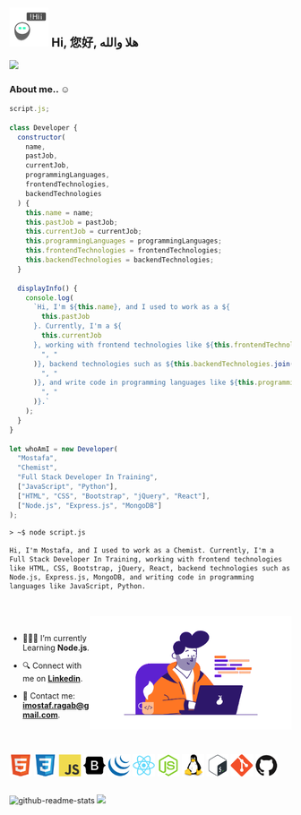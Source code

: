 ## <img alt="welcome" src="./assets/hi-by-robot.gif" width="70px"/> Hi, 您好, هلا والله

[![](https://visitcount.itsvg.in/api?id=IMostafaR&icon=0&color=0)](https://visitcount.itsvg.in)

### About me.. ☺️

```javascript
script.js;

class Developer {
  constructor(
    name,
    pastJob,
    currentJob,
    programmingLanguages,
    frontendTechnologies,
    backendTechnologies
  ) {
    this.name = name;
    this.pastJob = pastJob;
    this.currentJob = currentJob;
    this.programmingLanguages = programmingLanguages;
    this.frontendTechnologies = frontendTechnologies;
    this.backendTechnologies = backendTechnologies;
  }

  displayInfo() {
    console.log(
      `Hi, I'm ${this.name}, and I used to work as a ${
        this.pastJob
      }. Currently, I'm a ${
        this.currentJob
      }, working with frontend technologies like ${this.frontendTechnologies.join(
        ", "
      )}, backend technologies such as ${this.backendTechnologies.join(
        ", "
      )}, and write code in programming languages like ${this.programmingLanguages.join(
        ", "
      )}.`
    );
  }
}

let whoAmI = new Developer(
  "Mostafa",
  "Chemist",
  "Full Stack Developer In Training",
  ["JavaScript", "Python"],
  ["HTML", "CSS", "Bootstrap", "jQuery", "React"],
  ["Node.js", "Express.js", "MongoDB"]
);
```

```
> ~$ node script.js

Hi, I'm Mostafa, and I used to work as a Chemist. Currently, I'm a Full Stack Developer In Training, working with frontend technologies like HTML, CSS, Bootstrap, jQuery, React, backend technologies such as Node.js, Express.js, MongoDB, and writing code in programming languages like JavaScript, Python.
```

##

<br>

<img align="right" alt="GIF" src="./assets/freelance-developer-working-on-laptop.gif" width="360px"/>

<br>

- 🧑🏻‍💻 I’m currently Learning **Node.js**.

- 🔍 Connect with me on [**Linkedin**](https://www.linkedin.com/in/imostafarh/).

- 📨 Contact me: **imostaf.ragab@gmail.com**.

<br>
<br>

<p align="left">
  <img src="https://raw.githubusercontent.com/devicons/devicon/master/icons/html5/html5-original.svg" alt="html5" width="40" height="40"/>
  <img src="https://raw.githubusercontent.com/devicons/devicon/master/icons/css3/css3-original.svg" alt="css3" width="40" height="40"/>
  <img src="https://raw.githubusercontent.com/devicons/devicon/master/icons/javascript/javascript-original.svg" alt="javascript" width="40" height="40"/>
  <img src="https://raw.githubusercontent.com/devicons/devicon/master/icons/bootstrap/bootstrap-plain.svg" alt="bootstrap" width="40" height="40"/>
  <img src="https://raw.githubusercontent.com/devicons/devicon/master/icons/jquery/jquery-original.svg" alt="jquery" width="40" height="40"/>
  <img src="https://raw.githubusercontent.com/devicons/devicon/master/icons/react/react-original.svg" alt="react" width="40" height="40"/>
  <img src="https://raw.githubusercontent.com/devicons/devicon/master/icons/nodejs/nodejs-original.svg" alt="nodejs" width="40" height="40"/>
    <img src="https://raw.githubusercontent.com/devicons/devicon/master/icons/linux/linux-original.svg" alt="linux" width="40" height="40"/>
    <img src="https://raw.githubusercontent.com/devicons/devicon/master/icons/bash/bash-original.svg" alt="command-line" width="40" height="40"/>
  <img src="https://raw.githubusercontent.com/devicons/devicon/master/icons/git/git-original.svg" alt="git" width="40" height="40"/>
  <img src="https://raw.githubusercontent.com/devicons/devicon/master/icons/github/github-original.svg" alt="github" width="40" height="40"/>
</p>

##

<img src="https://github-readme-stats.vercel.app/api/top-langs/?username=IMostafaR&layout=compact" alt="github-readme-stats" width="300" />
<img src="https://raw.githubusercontent.com/Trilokia/Trilokia/379277808c61ef204768a61bbc5d25bc7798ccf1/bottom_header.svg" />
